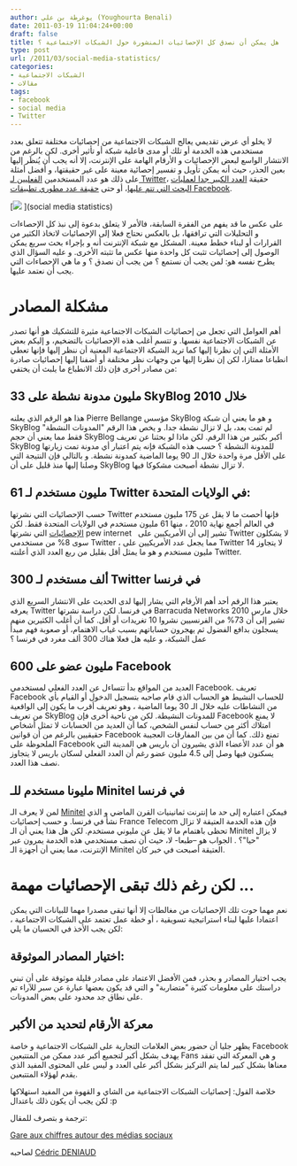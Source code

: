 ```yaml
---
author: يوغرطة بن علي (Youghourta Benali)
date: 2011-03-19 11:04:24+00:00
draft: false
title: هل يمكن أن نصدق كل الإحصائيات المنشورة حول الشبكات الاجتماعية ؟
type: post
url: /2011/03/social-media-statistics/
categories:
- الشبكات الاجتماعية
- مقالات
tags:
- facebook
- social media
- Twitter
---
```


لا يخلو أي عرض تقديمي يعالج الشبكات الاجتماعية من إحصائيات مختلفة تتعلق بعدد مستخدمي هذه الخدمة أو تلك أو مدى فاعلية شبكة أو تأثير أخرى. لكن بالرغم من الانتشار الواسع لبعض الإحصائيات و الأرقام الهامة على الإنترنت، إلا أنه يجب أن يُنظَر إليها بعين الحذر، حيث أنه يمكن تأويل و تفسير إحصائية معينة على غير حقيقتها، و أفضل أمثلة على ذلك هو عدد المستخدمين [الفعليين لـ Twitter](https://socialmedia4arab.com/2010/08/twitter-inactive-account/)، حقيقة [العدد الكبير جدا لعمليات البحث التي تتم عليها](https://socialmedia4arab.com/2010/09/twitter-800-millions-tweets/)، أو حتى [حقيقة عدد مطوري تطبيقات Facebook](https://socialmedia4arab.com/2010/08/facebook-application-developper/).

[![](https://socialmedia4arab.com/wp-content/uploads/2011/03/Stats.jpg)
](social media statistics)

على عكس ما قد يفهم من الفقرة السابقة، فالأمر لا يتعلق بدعوة إلى نبذ كل الإحصاءات و التحليلات التي ترافقها، بل بالعكس نحتاج فعلا إلى الإحصائيات لاتخاذ الكثير من القرارات أو لبناء خطط معينة. المشكل مع شبكة الإنترنت أنه و بإجراء بحث سريع يمكن الوصول إلى إحصائيات تثبت كل واحدة منها عكس ما تثبته الأخرى. و عليه السؤال الذي يطرح نفسه هو: لمن يجب أن نستمع ؟ من يجب أن نصدق ؟ و ما هي الإحصاءات التي يجب أن نعتمد عليها.

<!-- more -->


# مشكلة المصادر


أهم العوامل التي تجعل من إحصائيات الشبكات الاجتماعية مثيرة للتشكيك هو أنها تصدر عن الشبكات الاجتماعية نفسها. و تتسم أغلب هذه الإحصائيات بالتضخيم، و إليكم بعض الأمثلة التي إن نظرنا إليها كما تريد الشبكة الاجتماعية المعنية أن ننظر إليها فإنها تعطي انطباعا ممتازا، لكن إن نظرنا إليها من وجهات نظر مختلفة أو أضفنا إليها إحصائيات صادرة من مصادر أخرى فإن ذلك الانطباع ما يلبث أن يختفي:


## 33 مليون مدونة نشطة على SkyBlog خلال 2010


هذا هو الرقم الذي يعلنه Pierre Bellange مؤسس SkyBlog و هو ما يعني أن شبكة SkyBlog لم تمت بعد، بل لا تزال نشطة جدا. و يخص هذا الرقم "المدونات النشطة" فقط مما يعني أن حجم SkyBlog أكبر بكثير من هذا الرقم. لكن ماذا لو بحثنا عن تعريف SkyBlog للمدونة النشطة ؟ حسب هذه الشبكة فإنه يتم اعتبار أي مدونة تمت زيارتها على الأقل مرة واحدة خلال الـ 90 يوما الماضية كمدونة نشطة. و بالتالي فإن النتيجة التي وصلنا إليها منذ قليل على أن SkyBlog لا تزال نشطة أصبحت مشكوكا فيها.


## 61 مليون مستخدم لـ Twitter في الولايات المتحدة:


حسب الإحصائيات التي نشرتها Twitter فإنها أحصت ما لا يقل عن 175 مليون مستخدم في العالم أجمع نهاية 2010 ، منها 61 مليون مستخدم في الولايات المتحدة فقط. لكن [الإحصائيات](http://www.pewinternet.org/Reports/2010/Twitter-Update-2010/Findings.aspx) التي نشرتها pew internet   تشير إلى أن الأمريكيين على Twitter لا يشكلون سوى 8% من مستخدمي Twitter ، مما يجعل عدد الأمريكيين على Twitter لا يتجاوز 14 مليون مستخدم و هو ما يمثل أقل بقليل من ربع العدد الذي أعلنته Twitter.


## 300 ألف مستخدم لـ Twitter في فرنسا


يعتبر هذا الرقم أحد أهم الأرقام التي يشار إليها لدى الحديث على الانتشار السريع الذي يعرفه Twitter في فرنسا. لكن دراسة نشرتها Barracuda Networks خلال مارس 2010 تشير إلى أن 73% من الفرنسيين نشروا 10 تغريدات أو أقل. كما أن أغلب الكثيرين منهم يسجلون بدافع الفضول ثم يهجرون حساباتهم بسبب غياب الاهتمام، أو صعوبة فهم مبدأ عمل الشبكة، و عليه هل فعلا هناك 300 ألف مغرد في فرنسا ؟


## 600 مليون عضو على Facebook


العديد من المواقع بدأ تتساءل عن العدد الفعلي لمستخدمي Facebook. تعريف Facebook للحساب النشيط هو الحساب الذي قام صاحبه بتسجيل الدخول أو القيام بأي من النشاطات عليه خلال الـ 30 يوما الماضية ، وهو تعريف أقرب ما يكون إلى الواقعية من تعريف SkyBlog للمدونات النشيطة. لكن من ناحية أخرى فإن Facebook لا يمنع امتلاك أكثر من حساب لنفس الشخص، كما أن العديد من الحسابات لا تمثل أشخاص حقيقيين بالرغم من أن قوانين Facebook تمنع ذلك. كما أن من بين المفارقات العجيبة الملحوظة على Facebook هو أن عدد الأعضاء الذي يشيرون أن باريس هي المدينة التي يسكنون فيها وصل إلى 4.5 مليون عضو رغم أن العدد الفعلي لسكان باريس لا يتجاوز نصف هذا العدد.


## مليونا مستخدم للـ Minitel في فرنسا


لمن لا يعرف الـ [Minitel](http://en.wikipedia.org/wiki/Minitel) فيمكن اعتباره إلى حد ما إنترنت ثمانينيات القرن الماضي و الذي نشأ في فرنسا. و حسب إحصائيات France Telecom فإن هذه الخدمة العتيقة لا تزال تحظى باهتمام ما لا يقل عن مليوني مستخدم. لكن هل هذا يعني أن الـ Minitel لا يزال "حيا"؟ . الجواب هو –طبعا- لا، حيث أن نصف مستخدمي هذه الخدمة يمرون عبر الإنترنت، مما يعني أن أجهزة الـ Minitel العتيقة أصبحت في خبر كان.


# لكن رغم ذلك تبقى الإحصائيات مهمة ...


نعم مهما حوت تلك الإحصائيات من مغالطات إلا أنها تبقى مصدرا مهما للبيانات التي يمكن اعتمادا عليها لبناء استراتيجية تسويقية ، أو خطة عمل تعتمد على الشبكات الاجتماعية ، لكن يجب الأخذ في الحسبان ما يلي:


## اختيار المصادر الموثوقة:


يجب اختيار المصادر و بحذر، فمن الأفضل الاعتماد على مصادر قليلة موثوقة على أن تبني دراستك على معلومات كثيرة "متضاربة" و التي قد يكون بعضها عبارة عن سبر للآراء تم على نطاق جد محدود على بعض المدونات.


## معركة الأرقام لتحديد من الأكبر


يظهر جليا أن حضور بعض العلامات التجارية على الشبكات الاجتماعية و خاصة Facebook يهدف بشكل أكبر لتجميع أكبر عدد ممكن من المتتبعين Fans و هي المعركة التي تفقد معناها بشكل كبير لما يتم التركيز بشكل أكبر على العدد و ليس على المحتوى المفيد الذي يقدم لهؤلاء المتتبعين.

خلاصة القول: إحصائيات الشبكات الاجتماعية من الشاي و القهوة من المفيد استهلاكها لكن يجب أن يكون ذلك باعتدال :p



ترجمة و بتصرف للمقال:

[Gare aux chiffres autour des médias sociaux](http://www.mediassociaux.fr/2011/02/14/gare-aux-chiffres-autour-des-medias-sociaux/)

لصاحبه [Cédric DENIAUD](http://twitter.com/cdeniaud)


